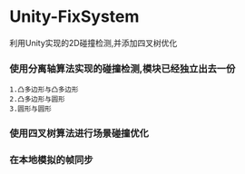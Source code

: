 # Unity-FixSystem
利用Unity实现的2D碰撞检测,并添加四叉树优化


### 使用分离轴算法实现的碰撞检测,模块已经独立出去一份
    1.凸多边形与凸多边形
    2.凸多边形与圆形
    3.圆形与圆形
### 使用四叉树算法进行场景碰撞优化
### 在本地模拟的帧同步
